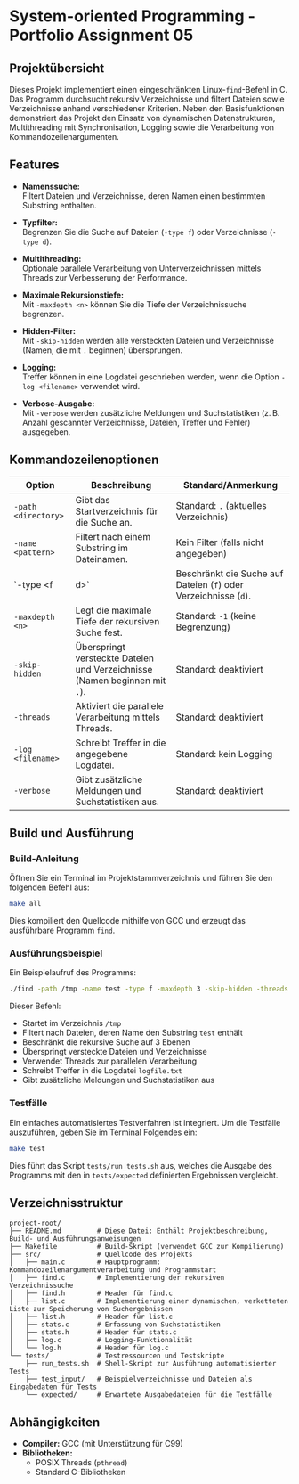 
# System-oriented Programming - Portfolio Assignment 05

## Projektübersicht

Dieses Projekt implementiert einen eingeschränkten Linux-`find`-Befehl in C. Das Programm durchsucht rekursiv Verzeichnisse und filtert Dateien sowie Verzeichnisse anhand verschiedener Kriterien. Neben den Basisfunktionen demonstriert das Projekt den Einsatz von dynamischen Datenstrukturen, Multithreading mit Synchronisation, Logging sowie die Verarbeitung von Kommandozeilenargumenten.

## Features

- **Namenssuche:**  
  Filtert Dateien und Verzeichnisse, deren Namen einen bestimmten Substring enthalten.

- **Typfilter:**  
  Begrenzen Sie die Suche auf Dateien (`-type f`) oder Verzeichnisse (`-type d`).

- **Multithreading:**  
  Optionale parallele Verarbeitung von Unterverzeichnissen mittels Threads zur Verbesserung der Performance.

- **Maximale Rekursionstiefe:**  
  Mit `-maxdepth <n>` können Sie die Tiefe der Verzeichnissuche begrenzen.

- **Hidden-Filter:**  
  Mit `-skip-hidden` werden alle versteckten Dateien und Verzeichnisse (Namen, die mit `.` beginnen) übersprungen.

- **Logging:**  
  Treffer können in eine Logdatei geschrieben werden, wenn die Option `-log <filename>` verwendet wird.

- **Verbose-Ausgabe:**  
  Mit `-verbose` werden zusätzliche Meldungen und Suchstatistiken (z. B. Anzahl gescannter Verzeichnisse, Dateien, Treffer und Fehler) ausgegeben.

## Kommandozeilenoptionen

| Option              | Beschreibung                                                                 | Standard/Anmerkung                    |
|---------------------|------------------------------------------------------------------------------|---------------------------------------|
| `-path <directory>` | Gibt das Startverzeichnis für die Suche an.                                  | Standard: `.` (aktuelles Verzeichnis)  |
| `-name <pattern>`   | Filtert nach einem Substring im Dateinamen.                                  | Kein Filter (falls nicht angegeben)    |
| `-type <f|d>`       | Beschränkt die Suche auf Dateien (`f`) oder Verzeichnisse (`d`).             | Standard: beide (kein Filter)          |
| `-maxdepth <n>`     | Legt die maximale Tiefe der rekursiven Suche fest.                           | Standard: `-1` (keine Begrenzung)        |
| `-skip-hidden`      | Überspringt versteckte Dateien und Verzeichnisse (Namen beginnen mit `.`).     | Standard: deaktiviert                  |
| `-threads`          | Aktiviert die parallele Verarbeitung mittels Threads.                      | Standard: deaktiviert                  |
| `-log <filename>`   | Schreibt Treffer in die angegebene Logdatei.                                 | Standard: kein Logging                 |
| `-verbose`          | Gibt zusätzliche Meldungen und Suchstatistiken aus.                        | Standard: deaktiviert                  |

## Build und Ausführung

### Build-Anleitung

Öffnen Sie ein Terminal im Projektstammverzeichnis und führen Sie den folgenden Befehl aus:

```bash
make all
```

Dies kompiliert den Quellcode mithilfe von GCC und erzeugt das ausführbare Programm `find`.

### Ausführungsbeispiel

Ein Beispielaufruf des Programms:

```bash
./find -path /tmp -name test -type f -maxdepth 3 -skip-hidden -threads -log logfile.txt -verbose
```

Dieser Befehl:
- Startet im Verzeichnis `/tmp`
- Filtert nach Dateien, deren Name den Substring `test` enthält
- Beschränkt die rekursive Suche auf 3 Ebenen
- Überspringt versteckte Dateien und Verzeichnisse
- Verwendet Threads zur parallelen Verarbeitung
- Schreibt Treffer in die Logdatei `logfile.txt`
- Gibt zusätzliche Meldungen und Suchstatistiken aus

### Testfälle

Ein einfaches automatisiertes Testverfahren ist integriert. Um die Testfälle auszuführen, geben Sie im Terminal Folgendes ein:

```bash
make test
```

Dies führt das Skript `tests/run_tests.sh` aus, welches die Ausgabe des Programms mit den in `tests/expected` definierten Ergebnissen vergleicht.

## Verzeichnisstruktur

```
project-root/
├── README.md         # Diese Datei: Enthält Projektbeschreibung, Build- und Ausführungsanweisungen
├── Makefile          # Build-Skript (verwendet GCC zur Kompilierung)
├── src/              # Quellcode des Projekts
│   ├── main.c        # Hauptprogramm: Kommandozeilenargumentverarbeitung und Programmstart
│   ├── find.c        # Implementierung der rekursiven Verzeichnissuche
│   ├── find.h        # Header für find.c
│   ├── list.c        # Implementierung einer dynamischen, verketteten Liste zur Speicherung von Suchergebnissen
│   ├── list.h        # Header für list.c
│   ├── stats.c       # Erfassung von Suchstatistiken
│   ├── stats.h       # Header für stats.c
│   ├── log.c         # Logging-Funktionalität
│   └── log.h         # Header für log.c
└── tests/            # Testressourcen und Testskripte
    ├── run_tests.sh  # Shell-Skript zur Ausführung automatisierter Tests
    ├── test_input/   # Beispielverzeichnisse und Dateien als Eingabedaten für Tests
    └── expected/     # Erwartete Ausgabedateien für die Testfälle
```

## Abhängigkeiten

- **Compiler:** GCC (mit Unterstützung für C99)
- **Bibliotheken:**  
  - POSIX Threads (`pthread`)
  - Standard C-Bibliotheken



